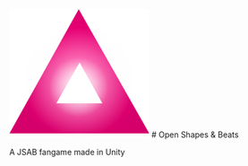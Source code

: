 <img src="Assets/Resources/Textures/OSB_TriangleLogo.png" width=250/>
# Open Shapes & Beats

 A JSAB fangame made in Unity
